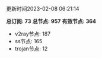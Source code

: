 更新时间2023-02-08 06:21:14

**总订阅: 73**
**总节点: 957**
**有效节点: 364**
- v2ray节点: 187
- ss节点: 165
- trojan节点: 12

